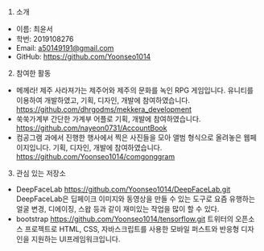 1. 소개
- 이름: 최윤서
- 학번: 2019108276
- Email: a50149191@gmail.com
- GitHub: https://github.com/Yoonseo1014


2. 참여한 활동
- 메께라! 제주
사라져가는 제주어와 제주의 문화를 녹인 RPG 게임입니다. 유니티를 이용하여 개발하였고, 기획, 디자인, 개발에 참여하였습니다.
https://github.com/dhrgodms/mekkera_development
- 쑥쑥가계부
간단한 가계부 어플로 기획, 개발에 참여하였습니다.
https://github.com/nayeon0731/AccountBook
- 컴공그램
과에서 진행한 행사에서 찍은 사진들을 모아 앨범 형식으로 올려놓은 웹페이지입니다. 기획, 디자인, 개발에 참여하였습니다.
https://github.com/Yoonseo1014/comgonggram

3. 관심 있는 저장소
- DeepFaceLab
https://github.com/Yoonseo1014/DeepFaceLab.git
DeepFaceLab은 딥페이크 이미지와 동영상을 만들 수 있는 도구로 요즘 유행하는 얼굴 변경, 디에이징, 스왑 등과 같이 재미있는 작업을 많이 할 수 있다.
- bootstrap
https://github.com/Yoonseo1014/tensorflow.git
트위터의 오픈소스 프로젝트로 HTML, CSS, 자바스크립트를 사용한 모바일 퍼스트와 반응형 디자인을 지원하는 UI프레임워크입니다.
